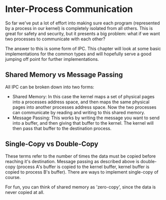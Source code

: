 # Inter-Process Communication

So far we've put a lot of effort into making sure each program (represented by a process in our kernel) is completely isolated from all others. This is great for safety and security, but it presents a big problem: what if we want two processes to communicate with each other?

The answer to this is some form of IPC. This chapter will look at some basic implementations for the common types and will hopefully serve a good jumping off point for further implementations. 

## Shared Memory vs Message Passing

All IPC can be broken down into two forms:

- Shared Memory: In this case the kernel maps a set of physical pages into a processes address space, and then maps the same physical pages into another processes address space. Now the two processes can communicate by reading and writing to this shared memory.
- Message Passing: This works by writing the message you want to send into a buffer, and then giving that buffer to the kernel. The kernel will then pass that buffer to the destination process.

## Single-Copy vs Double-Copy

These terms refer to the number of times the data must be copied before reaching it's destination. Message passing as described above is double-copy (process A's buffer is copied to the kernel buffer, kernel buffer is copied to process B's buffer). There are ways to implement single-copy of course.

For fun, you can think of shared memory as 'zero-copy', since the data is never copied at all.
